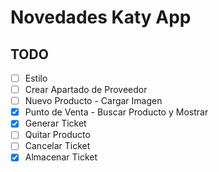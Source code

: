 # Novedades Katy App

## TODO
- [ ] Estilo
- [ ] Crear Apartado de Proveedor
- [ ] Nuevo Producto - Cargar Imagen
- [x] Punto de Venta - Buscar Producto y Mostrar
- [x] Generar Ticket
- [ ] Quitar Producto
- [ ] Cancelar Ticket
- [x] Almacenar Ticket